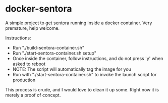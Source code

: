 docker-sentora
==============

A simple project to get sentora running inside a docker container.  Very premature, help welcome.

Instructions:

- Run "./build-sentora-container.sh"
- Run "./start-sentora-container.sh setup"
- Once inside the container, follow instructions, and do not press 'y' when asked to reboot
- NOTE: The script will automatically tag the image for you
- Run with "./start-sentora-container.sh" to invoke the launch script for production

This process is crude, and I would love to clean it up some.  Right now it is merely a proof of concept.
